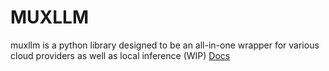 # MUXLLM

muxllm is a python library designed to be an all-in-one wrapper for various cloud providers as well as local inference (WIP)
[Docs](https://github.com/MannanB/MUXLLM)
